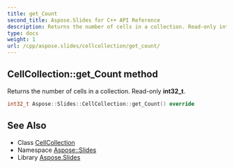```yaml
---
title: get_Count
second_title: Aspose.Slides for C++ API Reference
description: Returns the number of cells in a collection. Read-only int32_t.
type: docs
weight: 1
url: /cpp/aspose.slides/cellcollection/get_count/
---
```

## CellCollection::get_Count method


Returns the number of cells in a collection. Read-only **int32_t**.

```cpp
int32_t Aspose::Slides::CellCollection::get_Count() override
```

## See Also

* Class [CellCollection](../)
* Namespace [Aspose::Slides](../../)
* Library [Aspose.Slides](../../../)
